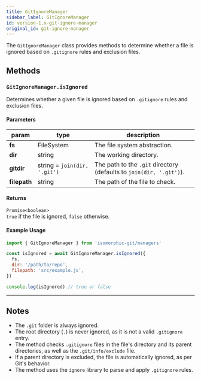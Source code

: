 ```yaml
---
title: GitIgnoreManager
sidebar_label: GitIgnoreManager
id: version-1.x-git-ignore-manager
original_id: git-ignore-manager
---
```


The `GitIgnoreManager` class provides methods to determine whether a file is ignored based on `.gitignore` rules and exclusion files.

## Methods

### `GitIgnoreManager.isIgnored`

Determines whether a given file is ignored based on `.gitignore` rules and exclusion files.

#### Parameters

| param      | type                              | description                                                                 |
| ---------- | --------------------------------- | --------------------------------------------------------------------------- |
| **fs**     | FileSystem                        | The file system abstraction.                                                |
| **dir**    | string                            | The working directory.                                                      |
| **gitdir** | string = `join(dir, '.git')`      | The path to the `.git` directory (defaults to `join(dir, '.git')`).          |
| **filepath** | string                          | The path of the file to check.                                              |

#### Returns

`Promise<boolean>`  
`true` if the file is ignored, `false` otherwise.

#### Example Usage

```js live
import { GitIgnoreManager } from 'isomorphic-git/managers'

const isIgnored = await GitIgnoreManager.isIgnored({
  fs,
  dir: '/path/to/repo',
  filepath: 'src/example.js',
})

console.log(isIgnored) // true or false
```

---

## Notes

- The `.git` folder is always ignored.
- The root directory (`.`) is never ignored, as it is not a valid `.gitignore` entry.
- The method checks `.gitignore` files in the file's directory and its parent directories, as well as the `.git/info/exclude` file.
- If a parent directory is excluded, the file is automatically ignored, as per Git's behavior.
- The method uses the `ignore` library to parse and apply `.gitignore` rules.

<script>
(function rewriteEditLink() {
  const el = document.querySelector('a.edit-page-link.button');
  if (el) {
    el.href = 'https://github.com/isomorphic-git/isomorphic-